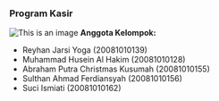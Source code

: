 ### Program Kasir
![This is an image](https://drive.google.com/file/d/1YvMiA1cOcZAHL3B7CtPIU4LCtmsTK12Y/view?usp=sharing)
**Anggota Kelompok:**
- Reyhan Jarsi Yoga (20081010139)
- Muhammad Husein Al Hakim (20081010128)
- Abraham Putra Christmas Kusumah (20081010155)
- Sulthan Ahmad Ferdiansyah (20081010156)
- Suci Ismiati (20081010162)
